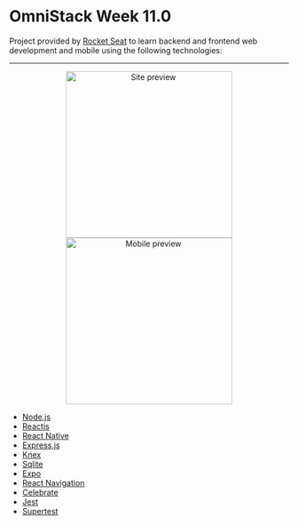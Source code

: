 # OmniStack Week 11.0

Project provided by [Rocket Seat](https://rocketseat.com.br/week/inscricao/11.0) to learn backend and frontend web development and mobile using the following technologies:

---

<div align="center">

<img src="../assets/site_preview.gif?raw=true" alt="Site preview" height="300"/>
<img src="../assets/mobile_preview.gif?raw=true" alt="Mobile preview" height="300"/>

</div>

- [Node.js](https://nodejs.org/en/)
- [Reactjs](https://reactjs.org/)
- [React Native](https://reactnative.dev/)
- [Express.js](http://expressjs.com/)
- [Knex](http://knexjs.org/)
- [Sqlite](https://www.sqlite.org/index.html)
- [Expo](https://expo.io/)
- [React Navigation](https://reactnavigation.org/)
- [Celebrate](https://github.com/arb/celebrate)
- [Jest](https://jestjs.io/)
- [Supertest](https://github.com/visionmedia/supertest)
